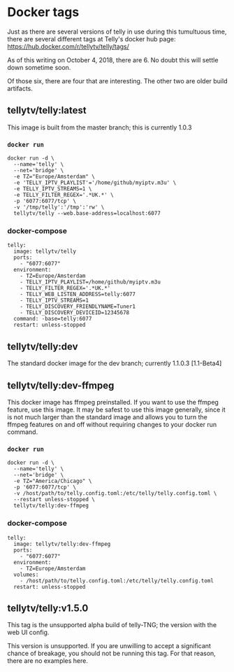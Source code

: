 # Docker tags

Just as there are several versions of telly in use during this tumultuous time, there are several different tags at Telly's docker hub page:
https://hub.docker.com/r/tellytv/telly/tags/

As of this writing on October 4, 2018, there are 6.  No doubt this will settle down sometime soon.

Of those six, there are four that are interesting.  The other two are older build artifacts.

## tellytv/telly:latest

This image is built from the master branch; this is currently 1.0.3

### `docker run`
```
docker run -d \
  --name='telly' \
  --net='bridge' \
  -e TZ="Europe/Amsterdam" \
  -e 'TELLY_IPTV_PLAYLIST'='/home/github/myiptv.m3u' \
  -e TELLY_IPTV_STREAMS=1 \
  -e TELLY_FILTER_REGEX='.*UK.*' \
  -p '6077:6077/tcp' \
  -v '/tmp/telly':'/tmp':'rw' \
  tellytv/telly --web.base-address=localhost:6077
```

### docker-compose
```
telly:
  image: tellytv/telly
  ports:
    - "6077:6077"
  environment:
    - TZ=Europe/Amsterdam
    - TELLY_IPTV_PLAYLIST=/home/github/myiptv.m3u
    - TELLY_FILTER_REGEX='.*UK.*'
    - TELLY_WEB_LISTEN_ADDRESS=telly:6077
    - TELLY_IPTV_STREAMS=1
    - TELLY_DISCOVERY_FRIENDLYNAME=Tuner1
    - TELLY_DISCOVERY_DEVICEID=12345678
  command: -base=telly:6077
  restart: unless-stopped
```


## tellytv/telly:dev
The standard docker image for the dev branch; currently 1.1.0.3 [1.1-Beta4]

## tellytv/telly:dev-ffmpeg
This docker image has ffmpeg preinstalled.  If you want to use the ffmpeg feature, use this image.  It may be safest to use this image generally, since it is not much larger than the standard image and allows you to turn the ffmpeg features on and off without requiring changes to your docker run command.

### `docker run`
```
docker run -d \
  --name='telly' \
  --net='bridge' \
  -e TZ="America/Chicago" \
  -p '6077:6077/tcp' \
  -v /host/path/to/telly.config.toml:/etc/telly/telly.config.toml \
  --restart unless-stopped \
  tellytv/telly:dev-ffmpeg
```

### docker-compose
```
telly:
  image: tellytv/telly:dev-ffmpeg
  ports:
    - "6077:6077"
  environment:
    - TZ=Europe/Amsterdam
  volumes:
    - /host/path/to/telly.config.toml:/etc/telly/telly.config.toml
  restart: unless-stopped
```

## tellytv/telly:v1.5.0

This tag is the unsupported alpha build of telly-TNG; the version with the web UI config.

This version is unsupported.  If you are unwilling to accept a significant chance of breakage, you should not be running this tag.  For that reason, there are no examples here.
